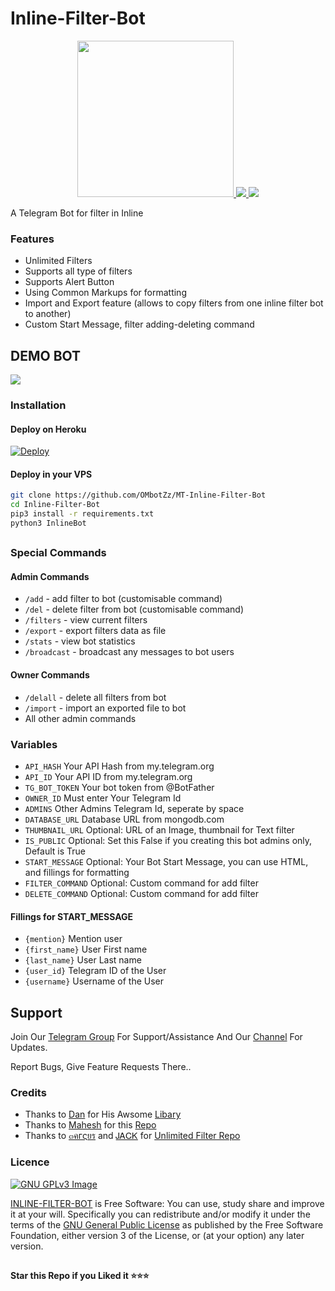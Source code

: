 #                    Inline-Filter-Bot

<p align="center">
  <a href="https://www.python.org">
    <img src="http://ForTheBadge.com/images/badges/made-with-python.svg" width ="250">
  </a>

  <a href="https://github.com/MRK-YT/MT-Inline-Filter-Bot/stargazers">
    <img src="https://img.shields.io/github/stars/MRK-YT/MT-Inline-Filter-Bot?style=social">
  </a>
  <a href="https://github.com/MRK-YT/MT-Inline-Filter-Bot/fork">
    <img src="https://img.shields.io/github/forks/MRK-YT/MT-Inline-Filter-Bot?label=Fork&style=social">
  </a>  
</p>

A Telegram Bot for filter in Inline

### Features

- Unlimited Filters
- Supports all type of filters
- Supports Alert Button
- Using Common Markups for formatting
- Import and Export feature (allows to copy filters from one inline filter bot to another)
- Custom Start Message, filter adding-deleting command

## DEMO BOT
<a href="https://t.me/MT_InlineFilter_bot"><img src="https://img.shields.io/badge/Demo-Telegram%20Bot-blue.svg?logo=telegram"></a>

### Installation
#### Deploy on Heroku
[![Deploy](https://www.herokucdn.com/deploy/button.svg)](https://heroku.com/deploy)</br>

#### Deploy in your VPS
````bash
git clone https://github.com/OMbotZz/MT-Inline-Filter-Bot
cd Inline-Filter-Bot
pip3 install -r requirements.txt
python3 InlineBot
````
##
### Special Commands

#### Admin Commands
* `/add` - add filter to bot (customisable command)
* `/del` - delete filter from bot (customisable command)
* `/filters` - view current filters
* `/export` - export filters data as file
* `/stats` - view bot statistics
* `/broadcast` - broadcast any messages to bot users

#### Owner Commands
* `/delall` - delete all filters from bot
* `/import` - import an exported file to bot
* All other admin commands

### Variables

* `API_HASH` Your API Hash from my.telegram.org
* `API_ID` Your API ID from my.telegram.org
* `TG_BOT_TOKEN` Your bot token from @BotFather
* `OWNER_ID` Must enter Your Telegram Id
* `ADMINS` Other Admins Telegram Id, seperate by space
* `DATABASE_URL` Database URL from mongodb.com
* `THUMBNAIL_URL` Optional: URL of an Image, thumbnail for Text filter
* `IS_PUBLIC` Optional: Set this False if you creating this bot admins only, Default is True
* `START_MESSAGE` Optional: Your Bot Start Message, you can use HTML, and fillings for formatting
* `FILTER_COMMAND` Optional: Custom command for add filter
* `DELETE_COMMAND` Optional: Custom command for add filter

#### Fillings for START_MESSAGE
* `{mention}` Mention user
* `{first_name}` User First name
* `{last_name}` User Last name
* `{user_id}` Telegram ID of the User
* `{username}` Username of the User

## Support   
Join Our [Telegram Group](https://www.telegram.dog/codexbotzsupport) For Support/Assistance And Our [Channel](https://www.telegram.dog/codexbotz) For Updates.   
   
Report Bugs, Give Feature Requests There..   

### Credits

- Thanks to [Dan](https://github.com/delivrance) for His Awsome [Libary](https://github.com/pyrogram/pyrogram)
- Thanks to [Mahesh](https://github.com/Mahesh0253) for this [Repo](https://github.com/Mahesh0253/Media-Search-bot)
- Thanks to [๓คгςยร](https://github.com/prgofficial) and [ᎫᎪᏟᏦ](https://github.com/Jack-of-tg) for [Unlimited Filter Repo](https://github.com/TroJanzHEX/Unlimited-Filter-Bot)

### Licence
[![GNU GPLv3 Image](https://www.gnu.org/graphics/gplv3-127x51.png)](http://www.gnu.org/licenses/gpl-3.0.en.html)  

[INLINE-FILTER-BOT](https://github.com/CodeXBotz/Inline-Filter-Bot/) is Free Software: You can use, study share and improve it at your
will. Specifically you can redistribute and/or modify it under the terms of the
[GNU General Public License](https://www.gnu.org/licenses/gpl.html) as
published by the Free Software Foundation, either version 3 of the License, or
(at your option) any later version. 

##

   **Star this Repo if you Liked it ⭐⭐⭐**
